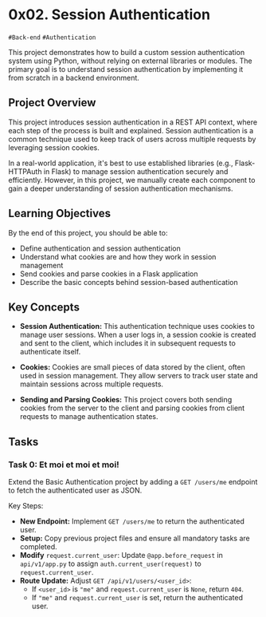 # 0x02. Session Authentication
`#Back-end` `#Authentication`

This project demonstrates how to build a custom session authentication system using Python, without relying on external libraries or modules. The primary goal is to understand session authentication by implementing it from scratch in a backend environment.

## Project Overview

This project introduces session authentication in a REST API context, where each step of the process is built and explained. Session authentication is a common technique used to keep track of users across multiple requests by leveraging session cookies.

In a real-world application, it's best to use established libraries (e.g., Flask-HTTPAuth in Flask) to manage session authentication securely and efficiently. However, in this project, we manually create each component to gain a deeper understanding of session authentication mechanisms.

## Learning Objectives

By the end of this project, you should be able to:

- Define authentication and session authentication
- Understand what cookies are and how they work in session management
- Send cookies and parse cookies in a Flask application
- Describe the basic concepts behind session-based authentication

## Key Concepts

- **Session Authentication:** This authentication technique uses cookies to manage user sessions. When a user logs in, a session cookie is created and sent to the client, which includes it in subsequent requests to authenticate itself.

- **Cookies:** Cookies are small pieces of data stored by the client, often used in session management. They allow servers to track user state and maintain sessions across multiple requests.

- **Sending and Parsing Cookies:** This project covers both sending cookies from the server to the client and parsing cookies from client requests to manage authentication states.

## Tasks

### Task 0: Et moi et moi et moi!

Extend the Basic Authentication project by adding a `GET /users/me` endpoint to fetch the authenticated user as JSON.

Key Steps:

- **New Endpoint:** Implement `GET /users/me` to return the authenticated user.
- **Setup:** Copy previous project files and ensure all mandatory tasks are completed.
- **Modify** `request.current_user`: Update `@app.before_request` in `api/v1/app.py` to assign `auth.current_user(request)` to `request.current_user`.
- **Route Update:** Adjust `GET /api/v1/users/<user_id>`:
    - If `<user_id>` is `"me"` and `request.current_user` is `None`, return `404`.
    - If `"me"` and `request.current_user` is set, return the authenticated user.
